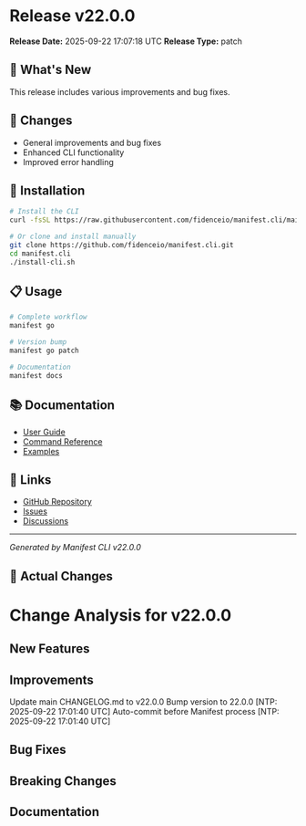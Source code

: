 # Release v22.0.0

**Release Date:** 2025-09-22 17:07:18 UTC
**Release Type:** patch

## 🎯 What's New

This release includes various improvements and bug fixes.

## 🔧 Changes

- General improvements and bug fixes
- Enhanced CLI functionality
- Improved error handling

## 🚀 Installation

```bash
# Install the CLI
curl -fsSL https://raw.githubusercontent.com/fidenceio/manifest.cli/main/install-cli.sh | bash

# Or clone and install manually
git clone https://github.com/fidenceio/manifest.cli.git
cd manifest.cli
./install-cli.sh
```

## 📋 Usage

```bash
# Complete workflow
manifest go

# Version bump
manifest go patch

# Documentation
manifest docs
```

## 📚 Documentation

- [User Guide](docs/USER_GUIDE.md)
- [Command Reference](docs/COMMAND_REFERENCE.md)
- [Examples](docs/EXAMPLES.md)

## 🔗 Links

- [GitHub Repository](https://github.com/fidenceio/fidenceio.manifest.cli)
- [Issues](https://github.com/fidenceio/fidenceio.manifest.cli/issues)
- [Discussions](https://github.com/fidenceio/fidenceio.manifest.cli/discussions)

---
*Generated by Manifest CLI v22.0.0*

## 🔧 Actual Changes

# Change Analysis for v22.0.0

## New Features


## Improvements
Update main CHANGELOG.md to v22.0.0
Bump version to 22.0.0 [NTP: 2025-09-22 17:01:40 UTC]
Auto-commit before Manifest process [NTP: 2025-09-22 17:01:40 UTC]

## Bug Fixes


## Breaking Changes


## Documentation

